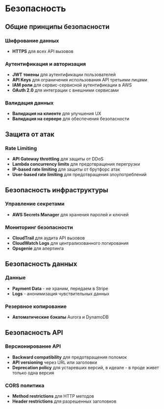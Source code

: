 # Безопасность

## Общие принципы безопасности

### Шифрование данных
- **HTTPS** для всех API вызовов

### Аутентификация и авторизация
- **JWT токены** для аутентификации пользователей
- **API Keys** для ограничения использования API третьими лицами
- **IAM роли** для сервис-сервисной аутентификации в AWS
- **OAuth 2.0** для интеграции с внешними сервисами

### Валидация данных
- **Валидация на клиенте** для улучшения UX
- **Валидация на сервере** для обеспечения безопасности

## Защита от атак

### Rate Limiting
- **API Gateway throttling** для защиты от DDoS
- **Lambda concurrency limits** для предотвращения перегрузки
- **IP-based rate limiting** для защиты от брутфорс атак
- **User-based rate limiting** для предотвращения злоупотреблений

## Безопасность инфраструктуры

### Управление секретами
- **AWS Secrets Manager** для хранения паролей и ключей

### Мониторинг безопасности
- **CloudTrail** для аудита API вызовов
- **CloudWatch Logs** для централизованного логирования
- **Opsgenie** для алертинга

## Безопасность данных

### Данные
- **Payment Data** - не храним, передаем в Stripe
- **Logs** - анонимизация чувствительных данных

### Резервное копирование
- **Автоматические бэкапы** Aurora и DynamoDB

## Безопасность API

### Версионирование API
- **Backward compatibility** для предотвращения поломок
- **API versioning** через URL или заголовки
- **Deprecation policy** для устаревших версий, в идеале - в проде живет только одна версия

### CORS политика
- **Method restrictions** для HTTP методов
- **Header restrictions** для разрешенных заголовков